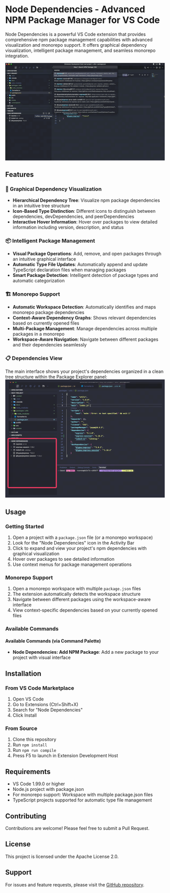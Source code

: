 # Node Dependencies - Advanced NPM Package Manager for VS Code

Node Dependencies is a powerful VS Code extension that provides comprehensive npm package management capabilities with advanced visualization and monorepo support. It offers graphical dependency visualization, intelligent package management, and seamless monorepo integration.

![alt text](resources/node-dependency.gif)

## Features

### 🎨 Graphical Dependency Visualization

-   **Hierarchical Dependency Tree**: Visualize npm package dependencies in an intuitive tree structure
-   **Icon-Based Type Distinction**: Different icons to distinguish between dependencies, devDependencies, and peerDependencies
-   **Interactive Hover Information**: Hover over packages to view detailed information including version, description, and status

### 📦 Intelligent Package Management

-   **Visual Package Operations**: Add, remove, and open packages through an intuitive graphical interface
-   **Automatic Type File Updates**: Automatically append and update TypeScript declaration files when managing packages
-   **Smart Package Detection**: Intelligent detection of package types and automatic categorization

### 🏗️ Monorepo Support

-   **Automatic Workspace Detection**: Automatically identifies and maps monorepo package dependencies
-   **Context-Aware Dependency Graphs**: Shows relevant dependencies based on currently opened files
-   **Multi-Package Management**: Manage dependencies across multiple packages in a monorepo
-   **Workspace-Aware Navigation**: Navigate between different packages and their dependencies seamlessly

### 📋 Dependencies View

The main interface shows your project's dependencies organized in a clean tree structure within the Package Explorer panel:
![alt text](resources/view.png)

## Usage

### Getting Started

1. Open a project with a `package.json` file (or a monorepo workspace)
2. Look for the "Node Dependencies" icon in the Activity Bar
3. Click to expand and view your project's npm dependencies with graphical visualization
4. Hover over packages to see detailed information
5. Use context menus for package management operations

### Monorepo Support

1. Open a monorepo workspace with multiple `package.json` files
2. The extension automatically detects the workspace structure
3. Navigate between different packages using the workspace-aware interface
4. View context-specific dependencies based on your currently opened files

### Available Commands

#### Available Commands (via Command Palette)

-   **Node Dependencies: Add NPM Package**: Add a new package to your project with visual interface

## Installation

### From VS Code Marketplace

1. Open VS Code
2. Go to Extensions (Ctrl+Shift+X)
3. Search for "Node Dependencies"
4. Click Install

### From Source

1. Clone this repository
2. Run `npm install`
3. Run `npm run compile`
4. Press F5 to launch in Extension Development Host

## Requirements

-   VS Code 1.99.0 or higher
-   Node.js project with package.json
-   For monorepo support: Workspace with multiple package.json files
-   TypeScript projects supported for automatic type file management

## Contributing

Contributions are welcome! Please feel free to submit a Pull Request.

## License

This project is licensed under the Apache License 2.0.

## Support

For issues and feature requests, please visit the [GitHub repository](https://github.com/rosendolu/FePilot).
